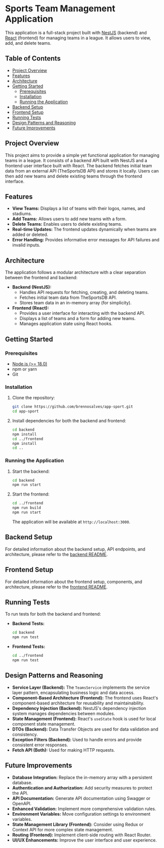 # Sports Team Management Application

This application is a full-stack project built with [NestJS](https://docs.nestjs.com/) (backend) and [React](https://react.dev/) (frontend) for managing teams in a league. It allows users to view, add, and delete teams.

## Table of Contents

-   [Project Overview](#project-overview)
-   [Features](#features)
-   [Architecture](#architecture)
-   [Getting Started](#getting-started)
    -   [Prerequisites](#prerequisites)
    -   [Installation](#installation)
    -   [Running the Application](#running-the-application)
-   [Backend Setup](#backend-setup)
-   [Frontend Setup](#frontend-setup)
-   [Running Tests](#running-tests)
-   [Design Patterns and Reasoning](#design-patterns-and-reasoning)
-   [Future Improvements](#future-improvements)

## Project Overview

This project aims to provide a simple yet functional application for managing teams in a league. It consists of a backend API built with NestJS and a frontend user interface built with React. The backend fetches initial team data from an external API (TheSportsDB API) and stores it locally. Users can then add new teams and delete existing teams through the frontend interface.

## Features

-   **View Teams:** Displays a list of teams with their logos, names, and stadiums.
-   **Add Teams:** Allows users to add new teams with a form.
-   **Delete Teams:** Enables users to delete existing teams.
-   **Real-time Updates:** The frontend updates dynamically when teams are added or deleted.
-   **Error Handling:** Provides informative error messages for API failures and invalid inputs.

## Architecture

The application follows a modular architecture with a clear separation between the frontend and backend:

-   **Backend (NestJS):**
    -   Handles API requests for fetching, creating, and deleting teams.
    -   Fetches initial team data from TheSportsDB API.
    -   Stores team data in an in-memory array (for simplicity).
-   **Frontend (React):**
    -   Provides a user interface for interacting with the backend API.
    -   Displays a list of teams and a form for adding new teams.
    -   Manages application state using React hooks.

## Getting Started

### Prerequisites

-   [Node.js (>= 18.0)](https://nodejs.org/en/download)
-   npm or yarn
-   Git

### Installation

1.  Clone the repository:

    ```bash
    git clone https://github.com/brennosalves/app-sport.git
    cd app-sport
    ```

2.  Install dependencies for both the backend and frontend:

    ```bash
    cd backend
    npm install
    cd ../frontend
    npm install 
    cd ..
    ```

### Running the Application

1.  Start the backend:

    ```bash
    cd backend
    npm run start
    ```

2.  Start the frontend:

    ```bash
    cd ../frontend
    npm run build
    npm run start
    ```

    The application will be available at `http://localhost:3000`.

## Backend Setup

For detailed information about the backend setup, API endpoints, and architecture, please refer to the [backend README](./backend/README.md).

## Frontend Setup

For detailed information about the frontend setup, components, and architecture, please refer to the [frontend README](./frontend/README.md).

## Running Tests

To run tests for both the backend and frontend:

-   **Backend Tests:**

    ```bash
    cd backend
    npm run test
    ```

-   **Frontend Tests:**

    ```bash
    cd ../frontend
    npm run test
    ```


## Design Patterns and Reasoning

-   **Service Layer (Backend):** The `TeamsService` implements the service layer pattern, encapsulating business logic and data access.
-   **Component-Based Architecture (Frontend):** The frontend uses React's component-based architecture for reusability and maintainability.
-   **Dependency Injection (Backend):** NestJS's dependency injection system manages dependencies between modules.
-   **State Management (Frontend):** React's `useState` hook is used for local component state management.
-   **DTOs (Backend):** Data Transfer Objects are used for data validation and consistency.
-   **Exception Filters (Backend):** Used to handle errors and provide consistent error responses.
-   **Fetch API (Both):** Used for making HTTP requests.

## Future Improvements

-   **Database Integration:** Replace the in-memory array with a persistent database.
-   **Authentication and Authorization:** Add security measures to protect the API.
-   **API Documentation:** Generate API documentation using Swagger or OpenAPI.
-   **Enhanced Validation:** Implement more comprehensive validation rules.
-   **Environment Variables:** Move configuration settings to environment variables.
-   **State Management Library (Frontend):** Consider using Redux or Context API for more complex state management.
-   **Routing (Frontend):** Implement client-side routing with React Router.
-   **UI/UX Enhancements:** Improve the user interface and user experience.
